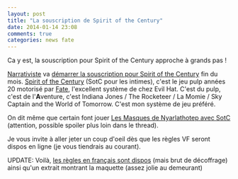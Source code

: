 ```yaml
---
layout: post
title: "La souscription de Spirit of the Century"
date: 2014-01-14 23:08
comments: true
categories: news fate
---
```


Ca y est, la souscription pour Spirit of the Century approche à grands pas !

<!-- more -->

[Narrativiste][na] va [démarrer la souscription pour Spirit of the Century][sous] fin du mois. [Spirit of the Century][sotc] (SotC pour les intimes), c'est le jeu pulp années 20 motorisé par [Fate][fate], l'excellent système de chez Evil Hat. C'est du pulp, c'est de l'**A**venture, c'est Indiana Jones / The Rocketeer / La Momie / Sky Captain and the World of Tomorrow. C'est mon système de jeu préféré. 

On dit même que certain font jouer [Les Masques de Nyarlathotep avec SotC][masque] (attention, possible spoiler plus loin dans le thread).

Je vous invite à aller jeter un coup d'oeil dès que les règles VF seront dispos en ligne (je vous tiendrais au courant).

UPDATE: Voilà, [les règles en français sont dispos][vf] (mais brut de décoffrage) ainsi qu'un extrait montrant la maquette (assez jolie au demeurant)

[na]: http://www.narrativiste.eu
[sous]: http://www.narrativiste.eu/2014/premier-jeu-fate/
[fate]: /blog/2013/11/fate-core/
[masque]: http://www.pandapirate.net/casus/viewtopic.php?p=1017842#p1017842
[sotc]: http://www.legrog.org/jeux/spirit-of-the-century
[vf]: http://www.narrativiste.eu/2014/spirit-of-the-century/
